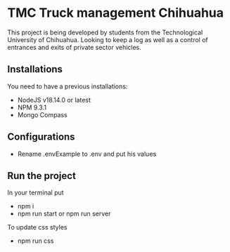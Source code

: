 # TMC Truck management Chihuahua
This project is being developed by students from the
Technological University of Chihuahua. Looking to keep a log
as well as a control of entrances and exits of private sector vehicles.

## Installations
You need to have a previous installations:
- NodeJS v18.14.0 or latest
- NPM 9.3.1
- Mongo Compass
## Configurations
- Rename .envExample to .env and put his values

## Run the project
In your terminal put
- npm i
- npm run start or npm run server

To update css styles
- npm run css